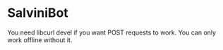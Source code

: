 # SalviniBot
You need libcurl devel if you want POST requests to work. You can only work offline without it.
